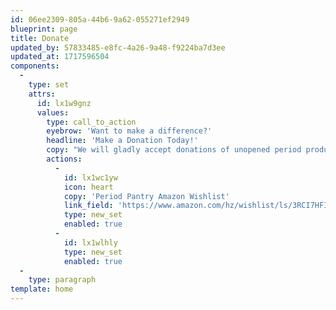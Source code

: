 ```yaml
---
id: 06ee2309-805a-44b6-9a62-055271ef2949
blueprint: page
title: Donate
updated_by: 57833485-e8fc-4a26-9a48-f9224ba7d3ee
updated_at: 1717596504
components:
  -
    type: set
    attrs:
      id: lx1w9gnz
      values:
        type: call_to_action
        eyebrow: 'Want to make a difference?'
        headline: 'Make a Donation Today!'
        copy: "We will gladly accept donations of unopened period products placed directly in our pantries. If you would like to make a financial contribution, follow [**this link**](https://mooncatchers.networkforgood.com/projects/227794-period-pantries-2024) to The MoonCatcher Project's period pantry supply donation page!"
        actions:
          -
            id: lx1wc1yw
            icon: heart
            copy: 'Period Pantry Amazon Wishlist'
            link_field: 'https://www.amazon.com/hz/wishlist/ls/3RCI7HFINZR1Z?ref_=wl_share'
            type: new_set
            enabled: true
          -
            id: lx1wlhly
            type: new_set
            enabled: true
  -
    type: paragraph
template: home
---
```

